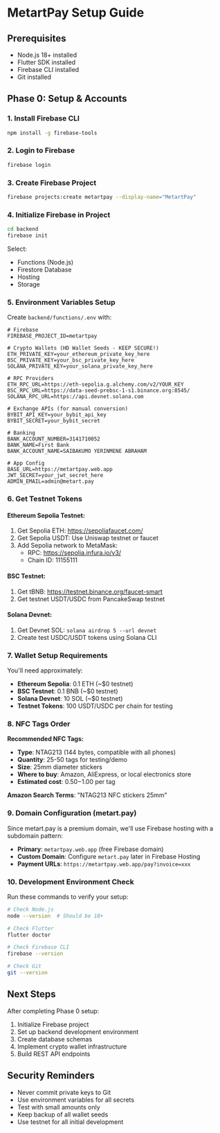 # MetartPay Setup Guide

## Prerequisites

- Node.js 18+ installed
- Flutter SDK installed  
- Firebase CLI installed
- Git installed

## Phase 0: Setup & Accounts

### 1. Install Firebase CLI

```bash
npm install -g firebase-tools
```

### 2. Login to Firebase

```bash
firebase login
```

### 3. Create Firebase Project

```bash
firebase projects:create metartpay --display-name="MetartPay"
```

### 4. Initialize Firebase in Project

```bash
cd backend
firebase init
```

Select:
- Functions (Node.js)
- Firestore Database
- Hosting
- Storage

### 5. Environment Variables Setup

Create `backend/functions/.env` with:

```env
# Firebase
FIREBASE_PROJECT_ID=metartpay

# Crypto Wallets (HD Wallet Seeds - KEEP SECURE!)
ETH_PRIVATE_KEY=your_ethereum_private_key_here
BSC_PRIVATE_KEY=your_bsc_private_key_here  
SOLANA_PRIVATE_KEY=your_solana_private_key_here

# RPC Providers
ETH_RPC_URL=https://eth-sepolia.g.alchemy.com/v2/YOUR_KEY
BSC_RPC_URL=https://data-seed-prebsc-1-s1.binance.org:8545/
SOLANA_RPC_URL=https://api.devnet.solana.com

# Exchange APIs (for manual conversion)
BYBIT_API_KEY=your_bybit_api_key
BYBIT_SECRET=your_bybit_secret

# Banking
BANK_ACCOUNT_NUMBER=3141710052
BANK_NAME=First Bank
BANK_ACCOUNT_NAME=SAIBAKUMO YERINMENE ABRAHAM

# App Config
BASE_URL=https://metartpay.web.app
JWT_SECRET=your_jwt_secret_here
ADMIN_EMAIL=admin@metart.pay
```

### 6. Get Testnet Tokens

#### Ethereum Sepolia Testnet:
1. Get Sepolia ETH: https://sepoliafaucet.com/
2. Get Sepolia USDT: Use Uniswap testnet or faucet
3. Add Sepolia network to MetaMask:
   - RPC: https://sepolia.infura.io/v3/
   - Chain ID: 11155111

#### BSC Testnet:
1. Get tBNB: https://testnet.binance.org/faucet-smart
2. Get testnet USDT/USDC from PancakeSwap testnet

#### Solana Devnet:
1. Get Devnet SOL: `solana airdrop 5 --url devnet`
2. Create test USDC/USDT tokens using Solana CLI

### 7. Wallet Setup Requirements

You'll need approximately:
- **Ethereum Sepolia**: 0.1 ETH (~$0 testnet)
- **BSC Testnet**: 0.1 BNB (~$0 testnet)  
- **Solana Devnet**: 10 SOL (~$0 testnet)
- **Testnet Tokens**: 100 USDT/USDC per chain for testing

### 8. NFC Tags Order

**Recommended NFC Tags:**
- **Type**: NTAG213 (144 bytes, compatible with all phones)
- **Quantity**: 25-50 tags for testing/demo
- **Size**: 25mm diameter stickers
- **Where to buy**: Amazon, AliExpress, or local electronics store
- **Estimated cost**: $0.50-$1.00 per tag

**Amazon Search Terms**: "NTAG213 NFC stickers 25mm"

### 9. Domain Configuration (metart.pay)

Since metart.pay is a premium domain, we'll use Firebase hosting with a subdomain pattern:
- **Primary**: `metartpay.web.app` (free Firebase domain)
- **Custom Domain**: Configure `metart.pay` later in Firebase Hosting
- **Payment URLs**: `https://metartpay.web.app/pay?invoice=xxx`

### 10. Development Environment Check

Run these commands to verify your setup:

```bash
# Check Node.js
node --version  # Should be 18+

# Check Flutter  
flutter doctor

# Check Firebase CLI
firebase --version

# Check Git
git --version
```

## Next Steps

After completing Phase 0 setup:
1. Initialize Firebase project
2. Set up backend development environment
3. Create database schemas
4. Implement crypto wallet infrastructure
5. Build REST API endpoints

## Security Reminders

- Never commit private keys to Git
- Use environment variables for all secrets
- Test with small amounts only
- Keep backup of all wallet seeds
- Use testnet for all initial development